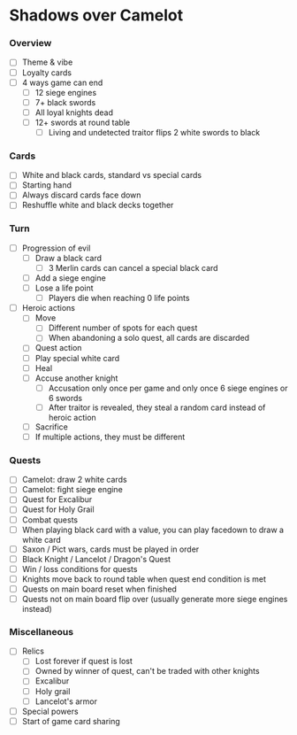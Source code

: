 # Shadows over Camelot

### Overview

- [ ] Theme & vibe
- [ ] Loyalty cards
- [ ] 4 ways game can end
  - [ ] 12 siege engines
  - [ ] 7+ black swords
  - [ ] All loyal knights dead
  - [ ] 12+ swords at round table
    - [ ] Living and undetected traitor flips 2 white swords to black

### Cards

- [ ] White and black cards, standard vs special cards
- [ ] Starting hand
- [ ] Always discard cards face down
- [ ] Reshuffle white and black decks together

### Turn

- [ ] Progression of evil
  - [ ] Draw a black card
    - [ ] 3 Merlin cards can cancel a special black card
  - [ ] Add a siege engine
  - [ ] Lose a life point
    - [ ] Players die when reaching 0 life points
- [ ] Heroic actions
  - [ ] Move
    - [ ] Different number of spots for each quest
    - [ ] When abandoning a solo quest, all cards are discarded
  - [ ] Quest action
  - [ ] Play special white card
  - [ ] Heal
  - [ ] Accuse another knight
    - [ ] Accusation only once per game and only once 6 siege engines or 6 swords
    - [ ] After traitor is revealed, they steal a random card instead of heroic action
  - [ ] Sacrifice
  - [ ] If multiple actions, they must be different

### Quests

- [ ] Camelot: draw 2 white cards
- [ ] Camelot: fight siege engine
- [ ] Quest for Excalibur
- [ ] Quest for Holy Grail
- [ ] Combat quests
- [ ] When playing black card with a value, you can play facedown to draw a white card
- [ ] Saxon / Pict wars, cards must be played in order
- [ ] Black Knight / Lancelot / Dragon's Quest
- [ ] Win / loss conditions for quests
- [ ] Knights move back to round table when quest end condition is met
- [ ] Quests on main board reset when finished
- [ ] Quests not on main board flip over (usually generate more siege engines instead)

### Miscellaneous

- [ ] Relics
  - [ ] Lost forever if quest is lost
  - [ ] Owned by winner of quest, can't be traded with other knights
  - [ ] Excalibur
  - [ ] Holy grail
  - [ ] Lancelot's armor
- [ ] Special powers
- [ ] Start of game card sharing
